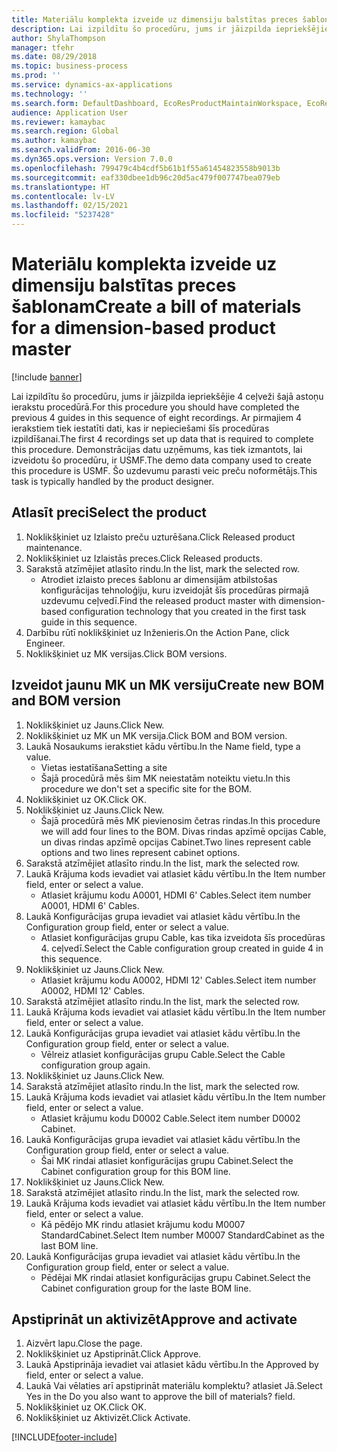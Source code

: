 ```yaml
---
title: Materiālu komplekta izveide uz dimensiju balstītas preces šablonam
description: Lai izpildītu šo procedūru, jums ir jāizpilda iepriekšējie 4 ceļveži šajā astoņu ierakstu procedūrā.
author: ShylaThompson
manager: tfehr
ms.date: 08/29/2018
ms.topic: business-process
ms.prod: ''
ms.service: dynamics-ax-applications
ms.technology: ''
ms.search.form: DefaultDashboard, EcoResProductMaintainWorkspace, EcoResProductOpenCasesFormPart, EcoResProductDetailsExtended, BOMConsistOf, BOMTable, InventItemIdLookupSimple, HcmWorkerLookUp
audience: Application User
ms.reviewer: kamaybac
ms.search.region: Global
ms.author: kamaybac
ms.search.validFrom: 2016-06-30
ms.dyn365.ops.version: Version 7.0.0
ms.openlocfilehash: 799479c4b4cdf5b61b1f55a61454823558b9013b
ms.sourcegitcommit: eaf330dbee1db96c20d5ac479f007747bea079eb
ms.translationtype: HT
ms.contentlocale: lv-LV
ms.lasthandoff: 02/15/2021
ms.locfileid: "5237428"
---
```

# <a name="create-a-bill-of-materials-for-a-dimension-based-product-master"></a><span data-ttu-id="fa830-103">Materiālu komplekta izveide uz dimensiju balstītas preces šablonam</span><span class="sxs-lookup"><span data-stu-id="fa830-103">Create a bill of materials for a dimension-based product master</span></span>

[!include [banner](../../includes/banner.md)]

<span data-ttu-id="fa830-104">Lai izpildītu šo procedūru, jums ir jāizpilda iepriekšējie 4 ceļveži šajā astoņu ierakstu procedūrā.</span><span class="sxs-lookup"><span data-stu-id="fa830-104">For this procedure you should have completed the previous 4 guides in this sequence of eight recordings.</span></span> <span data-ttu-id="fa830-105">Ar pirmajiem 4 ierakstiem tiek iestatīti dati, kas ir nepieciešami šīs procedūras izpildīšanai.</span><span class="sxs-lookup"><span data-stu-id="fa830-105">The first 4 recordings set up data that is required to complete this procedure.</span></span> <span data-ttu-id="fa830-106">Demonstrācijas datu uzņēmums, kas tiek izmantots, lai izveidotu šo procedūru, ir USMF.</span><span class="sxs-lookup"><span data-stu-id="fa830-106">The demo data company used to create this procedure is USMF.</span></span> <span data-ttu-id="fa830-107">Šo uzdevumu parasti veic preču noformētājs.</span><span class="sxs-lookup"><span data-stu-id="fa830-107">This task is typically handled by the product designer.</span></span>


## <a name="select-the-product"></a><span data-ttu-id="fa830-108">Atlasīt preci</span><span class="sxs-lookup"><span data-stu-id="fa830-108">Select the product</span></span>
1. <span data-ttu-id="fa830-109">Noklikšķiniet uz Izlaisto preču uzturēšana.</span><span class="sxs-lookup"><span data-stu-id="fa830-109">Click Released product maintenance.</span></span>
2. <span data-ttu-id="fa830-110">Noklikšķiniet uz Izlaistās preces.</span><span class="sxs-lookup"><span data-stu-id="fa830-110">Click Released products.</span></span>
3. <span data-ttu-id="fa830-111">Sarakstā atzīmējiet atlasīto rindu.</span><span class="sxs-lookup"><span data-stu-id="fa830-111">In the list, mark the selected row.</span></span>
    * <span data-ttu-id="fa830-112">Atrodiet izlaisto preces šablonu ar dimensijām atbilstošas konfigurācijas tehnoloģiju, kuru izveidojāt šīs procedūras pirmajā uzdevumu ceļvedī.</span><span class="sxs-lookup"><span data-stu-id="fa830-112">Find the released product master with dimension-based configuration technology that you created in the first task guide in this sequence.</span></span>  
4. <span data-ttu-id="fa830-113">Darbību rūtī noklikšķiniet uz Inženieris.</span><span class="sxs-lookup"><span data-stu-id="fa830-113">On the Action Pane, click Engineer.</span></span>
5. <span data-ttu-id="fa830-114">Noklikšķiniet uz MK versijas.</span><span class="sxs-lookup"><span data-stu-id="fa830-114">Click BOM versions.</span></span>

## <a name="create-new-bom-and-bom-version"></a><span data-ttu-id="fa830-115">Izveidot jaunu MK un MK versiju</span><span class="sxs-lookup"><span data-stu-id="fa830-115">Create new BOM and BOM version</span></span>
1. <span data-ttu-id="fa830-116">Noklikšķiniet uz Jauns.</span><span class="sxs-lookup"><span data-stu-id="fa830-116">Click New.</span></span>
2. <span data-ttu-id="fa830-117">Noklikšķiniet uz MK un MK versija.</span><span class="sxs-lookup"><span data-stu-id="fa830-117">Click BOM and BOM version.</span></span>
3. <span data-ttu-id="fa830-118">Laukā Nosaukums ierakstiet kādu vērtību.</span><span class="sxs-lookup"><span data-stu-id="fa830-118">In the Name field, type a value.</span></span>
    * <span data-ttu-id="fa830-119">Vietas iestatīšana</span><span class="sxs-lookup"><span data-stu-id="fa830-119">Setting a site</span></span>  
    * <span data-ttu-id="fa830-120">Šajā procedūrā mēs šim MK neiestatām noteiktu vietu.</span><span class="sxs-lookup"><span data-stu-id="fa830-120">In this procedure we don't set a specific site for the BOM.</span></span>  
4. <span data-ttu-id="fa830-121">Noklikšķiniet uz OK.</span><span class="sxs-lookup"><span data-stu-id="fa830-121">Click OK.</span></span>
5. <span data-ttu-id="fa830-122">Noklikšķiniet uz Jauns.</span><span class="sxs-lookup"><span data-stu-id="fa830-122">Click New.</span></span>
    * <span data-ttu-id="fa830-123">Šajā procedūrā mēs MK pievienosim četras rindas.</span><span class="sxs-lookup"><span data-stu-id="fa830-123">In this procedure we will add four lines to the BOM.</span></span> <span data-ttu-id="fa830-124">Divas rindas apzīmē opcijas Cable, un divas rindas apzīmē opcijas Cabinet.</span><span class="sxs-lookup"><span data-stu-id="fa830-124">Two lines represent cable options and two lines represent cabinet options.</span></span>  
6. <span data-ttu-id="fa830-125">Sarakstā atzīmējiet atlasīto rindu.</span><span class="sxs-lookup"><span data-stu-id="fa830-125">In the list, mark the selected row.</span></span>
7. <span data-ttu-id="fa830-126">Laukā Krājuma kods ievadiet vai atlasiet kādu vērtību.</span><span class="sxs-lookup"><span data-stu-id="fa830-126">In the Item number field, enter or select a value.</span></span>
    * <span data-ttu-id="fa830-127">Atlasiet krājumu kodu A0001, HDMI 6' Cables.</span><span class="sxs-lookup"><span data-stu-id="fa830-127">Select item number A0001, HDMI 6' Cables.</span></span>  
8. <span data-ttu-id="fa830-128">Laukā Konfigurācijas grupa ievadiet vai atlasiet kādu vērtību.</span><span class="sxs-lookup"><span data-stu-id="fa830-128">In the Configuration group field, enter or select a value.</span></span>
    * <span data-ttu-id="fa830-129">Atlasiet konfigurācijas grupu Cable, kas tika izveidota šīs procedūras 4. ceļvedī.</span><span class="sxs-lookup"><span data-stu-id="fa830-129">Select the Cable configuration group created in guide 4 in this sequence.</span></span>  
9. <span data-ttu-id="fa830-130">Noklikšķiniet uz Jauns.</span><span class="sxs-lookup"><span data-stu-id="fa830-130">Click New.</span></span>
    * <span data-ttu-id="fa830-131">Atlasiet krājumu kodu A0002, HDMI 12' Cables.</span><span class="sxs-lookup"><span data-stu-id="fa830-131">Select item number A0002, HDMI 12' Cables.</span></span>  
10. <span data-ttu-id="fa830-132">Sarakstā atzīmējiet atlasīto rindu.</span><span class="sxs-lookup"><span data-stu-id="fa830-132">In the list, mark the selected row.</span></span>
11. <span data-ttu-id="fa830-133">Laukā Krājuma kods ievadiet vai atlasiet kādu vērtību.</span><span class="sxs-lookup"><span data-stu-id="fa830-133">In the Item number field, enter or select a value.</span></span>
12. <span data-ttu-id="fa830-134">Laukā Konfigurācijas grupa ievadiet vai atlasiet kādu vērtību.</span><span class="sxs-lookup"><span data-stu-id="fa830-134">In the Configuration group field, enter or select a value.</span></span>
    * <span data-ttu-id="fa830-135">Vēlreiz atlasiet konfigurācijas grupu Cable.</span><span class="sxs-lookup"><span data-stu-id="fa830-135">Select the Cable configuration group again.</span></span>  
13. <span data-ttu-id="fa830-136">Noklikšķiniet uz Jauns.</span><span class="sxs-lookup"><span data-stu-id="fa830-136">Click New.</span></span>
14. <span data-ttu-id="fa830-137">Sarakstā atzīmējiet atlasīto rindu.</span><span class="sxs-lookup"><span data-stu-id="fa830-137">In the list, mark the selected row.</span></span>
15. <span data-ttu-id="fa830-138">Laukā Krājuma kods ievadiet vai atlasiet kādu vērtību.</span><span class="sxs-lookup"><span data-stu-id="fa830-138">In the Item number field, enter or select a value.</span></span>
    * <span data-ttu-id="fa830-139">Atlasiet krājumu kodu D0002 Cable.</span><span class="sxs-lookup"><span data-stu-id="fa830-139">Select item number D0002 Cabinet.</span></span>  
16. <span data-ttu-id="fa830-140">Laukā Konfigurācijas grupa ievadiet vai atlasiet kādu vērtību.</span><span class="sxs-lookup"><span data-stu-id="fa830-140">In the Configuration group field, enter or select a value.</span></span>
    * <span data-ttu-id="fa830-141">Šai MK rindai atlasiet konfigurācijas grupu Cabinet.</span><span class="sxs-lookup"><span data-stu-id="fa830-141">Select the Cabinet configuration group for this BOM line.</span></span>  
17. <span data-ttu-id="fa830-142">Noklikšķiniet uz Jauns.</span><span class="sxs-lookup"><span data-stu-id="fa830-142">Click New.</span></span>
18. <span data-ttu-id="fa830-143">Sarakstā atzīmējiet atlasīto rindu.</span><span class="sxs-lookup"><span data-stu-id="fa830-143">In the list, mark the selected row.</span></span>
19. <span data-ttu-id="fa830-144">Laukā Krājuma kods ievadiet vai atlasiet kādu vērtību.</span><span class="sxs-lookup"><span data-stu-id="fa830-144">In the Item number field, enter or select a value.</span></span>
    * <span data-ttu-id="fa830-145">Kā pēdējo MK rindu atlasiet krājumu kodu M0007 StandardCabinet.</span><span class="sxs-lookup"><span data-stu-id="fa830-145">Select Item number M0007 StandardCabinet as the last BOM line.</span></span>  
20. <span data-ttu-id="fa830-146">Laukā Konfigurācijas grupa ievadiet vai atlasiet kādu vērtību.</span><span class="sxs-lookup"><span data-stu-id="fa830-146">In the Configuration group field, enter or select a value.</span></span>
    * <span data-ttu-id="fa830-147">Pēdējai MK rindai atlasiet konfigurācijas grupu Cabinet.</span><span class="sxs-lookup"><span data-stu-id="fa830-147">Select the Cabinet configuration group for the laste BOM line.</span></span>  

## <a name="approve-and-activate"></a><span data-ttu-id="fa830-148">Apstiprināt un aktivizēt</span><span class="sxs-lookup"><span data-stu-id="fa830-148">Approve and activate</span></span>
1. <span data-ttu-id="fa830-149">Aizvērt lapu.</span><span class="sxs-lookup"><span data-stu-id="fa830-149">Close the page.</span></span>
2. <span data-ttu-id="fa830-150">Noklikšķiniet uz Apstiprināt.</span><span class="sxs-lookup"><span data-stu-id="fa830-150">Click Approve.</span></span>
3. <span data-ttu-id="fa830-151">Laukā Apstiprināja ievadiet vai atlasiet kādu vērtību.</span><span class="sxs-lookup"><span data-stu-id="fa830-151">In the Approved by field, enter or select a value.</span></span>
4. <span data-ttu-id="fa830-152">Laukā Vai vēlaties arī apstiprināt materiālu komplektu? atlasiet Jā.</span><span class="sxs-lookup"><span data-stu-id="fa830-152">Select Yes in the Do you also want to approve the bill of materials? field.</span></span>
5. <span data-ttu-id="fa830-153">Noklikšķiniet uz OK.</span><span class="sxs-lookup"><span data-stu-id="fa830-153">Click OK.</span></span>
6. <span data-ttu-id="fa830-154">Noklikšķiniet uz Aktivizēt.</span><span class="sxs-lookup"><span data-stu-id="fa830-154">Click Activate.</span></span>



[!INCLUDE[footer-include](../../../includes/footer-banner.md)]